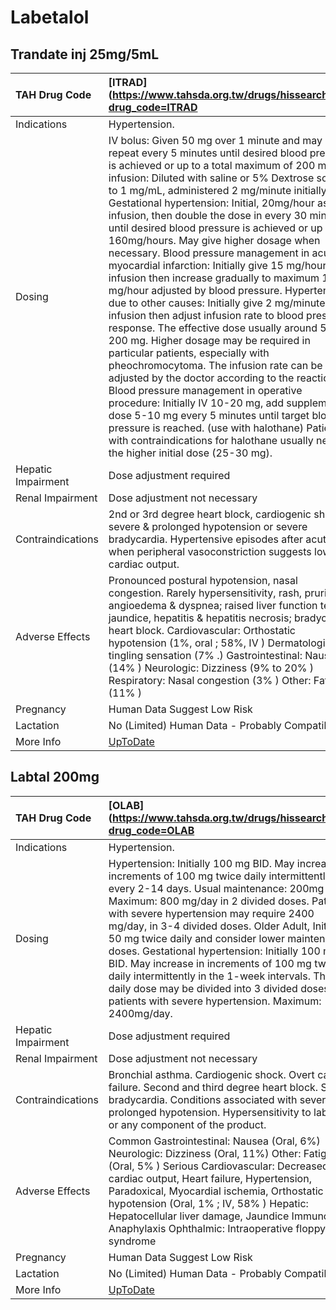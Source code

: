 # Labetalol

## Trandate inj 25mg/5mL

| TAH Drug Code      | [ITRAD](https://www.tahsda.org.tw/drugs/hissearch.php?drug_code=ITRAD                                                                                                                                                                                                                                                                                                                                                                                                                                                                                                                                                                                                                                                                                                                                                                                                                                                                                                                                                                                                                                                                                                                                                                                                                  |
|:-------------------|:---------------------------------------------------------------------------------------------------------------------------------------------------------------------------------------------------------------------------------------------------------------------------------------------------------------------------------------------------------------------------------------------------------------------------------------------------------------------------------------------------------------------------------------------------------------------------------------------------------------------------------------------------------------------------------------------------------------------------------------------------------------------------------------------------------------------------------------------------------------------------------------------------------------------------------------------------------------------------------------------------------------------------------------------------------------------------------------------------------------------------------------------------------------------------------------------------------------------------------------------------------------------------------------|
| Indications        | Hypertension.                                                                                                                                                                                                                                                                                                                                                                                                                                                                                                                                                                                                                                                                                                                                                                                                                                                                                                                                                                                                                                                                                                                                                                                                                                                                          |
| Dosing             | IV bolus: Given 50 mg over 1 minute and may repeat every 5 minutes until desired blood pressure is achieved or up to a total maximum of 200 mg. IV infusion: Diluted with saline or 5% Dextrose solution to 1 mg/mL, administered 2 mg/minute initially. Gestational hypertension: Initial, 20mg/hour as an IV infusion, then double the dose in every 30 minutes until desired blood pressure is achieved or up to 160mg/hours. May give higher dosage when necessary. Blood pressure management in acute myocardial infarction: Initially give 15 mg/hour via infusion then increase gradually to maximum 120 mg/hour adjusted by blood pressure. Hypertension due to other causes: Initially give 2 mg/minute via infusion then adjust infusion rate to blood pressure response. The effective dose usually around 50-200 mg. Higher dosage may be required in particular patients, especially with pheochromocytoma. The infusion rate can be adjusted by the doctor according to the reaction. Blood pressure management in operative procedure: Initially IV 10-20 mg, add supplemental dose 5-10 mg every 5 minutes until target blood pressure is reached. (use with halothane) Patients with contraindications for halothane usually need the higher initial dose (25-30 mg). |
| Hepatic Impairment | Dose adjustment required                                                                                                                                                                                                                                                                                                                                                                                                                                                                                                                                                                                                                                                                                                                                                                                                                                                                                                                                                                                                                                                                                                                                                                                                                                                               |
| Renal Impairment   | Dose adjustment not necessary                                                                                                                                                                                                                                                                                                                                                                                                                                                                                                                                                                                                                                                                                                                                                                                                                                                                                                                                                                                                                                                                                                                                                                                                                                                          |
| Contraindications  | 2nd or 3rd degree heart block, cardiogenic shock, severe & prolonged hypotension or severe bradycardia. Hypertensive episodes after acute MI when peripheral vasoconstriction suggests low cardiac output.                                                                                                                                                                                                                                                                                                                                                                                                                                                                                                                                                                                                                                                                                                                                                                                                                                                                                                                                                                                                                                                                             |
| Adverse Effects    | Pronounced postural hypotension, nasal congestion. Rarely hypersensitivity, rash, pruritus, angioedema & dyspnea; raised liver function tests, jaundice, hepatitis & hepatitis necrosis; bradycardia, heart block. Cardiovascular: Orthostatic hypotension (1%, oral ; 58%, IV ) Dermatologic: Has tingling sensation (7% .) Gastrointestinal: Nausea (14% ) Neurologic: Dizziness (9% to 20% ) Respiratory: Nasal congestion (3% ) Other: Fatigue (11% )                                                                                                                                                                                                                                                                                                                                                                                                                                                                                                                                                                                                                                                                                                                                                                                                                              |
| Pregnancy          | Human Data Suggest Low Risk                                                                                                                                                                                                                                                                                                                                                                                                                                                                                                                                                                                                                                                                                                                                                                                                                                                                                                                                                                                                                                                                                                                                                                                                                                                            |
| Lactation          | No (Limited) Human Data - Probably Compatible                                                                                                                                                                                                                                                                                                                                                                                                                                                                                                                                                                                                                                                                                                                                                                                                                                                                                                                                                                                                                                                                                                                                                                                                                                          |
| More Info          | [UpToDate](https://www.uptodate.com/contents/labetalol-drug-information)                                                                                                                                                                                                                                                                                                                                                                                                                                                                                                                                                                                                                                                                                                                                                                                                                                                                                                                                                                                                                                                                                                                                                                                                               |

## Labtal 200mg

| TAH Drug Code      | [OLAB](https://www.tahsda.org.tw/drugs/hissearch.php?drug_code=OLAB                                                                                                                                                                                                                                                                                                                                                                                                                                                                                                                                                     |
|:-------------------|:------------------------------------------------------------------------------------------------------------------------------------------------------------------------------------------------------------------------------------------------------------------------------------------------------------------------------------------------------------------------------------------------------------------------------------------------------------------------------------------------------------------------------------------------------------------------------------------------------------------------|
| Indications        | Hypertension.                                                                                                                                                                                                                                                                                                                                                                                                                                                                                                                                                                                                           |
| Dosing             | Hypertension: Initially 100 mg BID. May increase in increments of 100 mg twice daily intermittently every 2-14 days. Usual maintenance: 200mg BID. Maximum: 800 mg/day in 2 divided doses. Patients with severe hypertension may require 2400 mg/day, in 3-4 divided doses. Older Adult, Initial: 50 mg twice daily and consider lower maintenance doses. Gestational hypertension: Initially 100 mg BID. May increase in increments of 100 mg twice daily intermittently in the 1-week intervals. The total daily dose may be divided into 3 divided doses for patients with severe hypertension. Maximum: 2400mg/day. |
| Hepatic Impairment | Dose adjustment required                                                                                                                                                                                                                                                                                                                                                                                                                                                                                                                                                                                                |
| Renal Impairment   | Dose adjustment not necessary                                                                                                                                                                                                                                                                                                                                                                                                                                                                                                                                                                                           |
| Contraindications  | Bronchial asthma. Cardiogenic shock. Overt cardiac failure. Second and third degree heart block. Severe bradycardia. Conditions associated with severe and prolonged hypotension. Hypersensitivity to labetalol or any component of the product.                                                                                                                                                                                                                                                                                                                                                                        |
| Adverse Effects    | Common Gastrointestinal: Nausea (Oral, 6%) Neurologic: Dizziness (Oral, 11%) Other: Fatigue (Oral, 5% ) Serious Cardiovascular: Decreased cardiac output, Heart failure, Hypertension, Paradoxical, Myocardial ischemia, Orthostatic hypotension (Oral, 1% ; IV, 58% ) Hepatic: Hepatocellular liver damage, Jaundice Immunologic: Anaphylaxis Ophthalmic: Intraoperative floppy iris syndrome                                                                                                                                                                                                                          |
| Pregnancy          | Human Data Suggest Low Risk                                                                                                                                                                                                                                                                                                                                                                                                                                                                                                                                                                                             |
| Lactation          | No (Limited) Human Data - Probably Compatible                                                                                                                                                                                                                                                                                                                                                                                                                                                                                                                                                                           |
| More Info          | [UpToDate](https://www.uptodate.com/contents/labetalol-drug-information)                                                                                                                                                                                                                                                                                                                                                                                                                                                                                                                                                |

